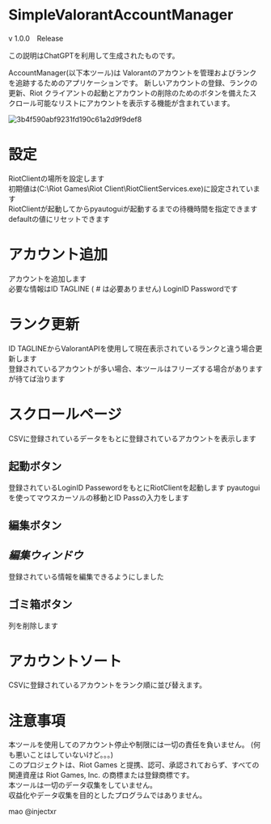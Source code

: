 # SimpleValorantAccountManager

v 1.0.0　Release

この説明はChatGPTを利用して生成されたものです。

AccountManager(以下本ツール)は Valorantのアカウントを管理およびランクを追跡するためのアプリケーションです。 
新しいアカウントの登録、ランクの更新、Riot クライアントの起動とアカウントの削除のためのボタンを備えたスクロール可能なリストにアカウントを表示する機能が含まれています。

![3b4f590abf9231fd190c61a2d9f9def8](https://github.com/injectxr/ValorantAccountManager/assets/90289410/bc14f787-6f6c-4222-a805-b29290393baa)




# **設定**　

RiotClientの場所を設定します<br>
初期値は(C:\Riot Games\Riot Client\RiotClientServices.exe)に設定されています<br>
RiotClientが起動してからpyautoguiが起動するまでの待機時間を指定できます<br>
defaultの値にリセットできます<br>
 
 
# **アカウント追加**

アカウントを追加します<br>
必要な情報はID TAGLINE ( # は必要ありません) LoginID Passwordです<br>
 
# **ランク更新**

ID TAGLINEからValorantAPIを使用して現在表示されているランクと違う場合更新します<br>
登録されているアカウントが多い場合、本ツールはフリーズする場合がありますが待てば治ります<br>


# **スクロールページ**

CSVに登録されているデータをもとに登録されているアカウントを表示します<br>
  
## **起動ボタン**
登録されているLoginID PassewordをもとにRiotClientを起動します
pyautogui を使ってマウスカーソルの移動とID Passの入力をします

## **編集ボタン**
## ***編集ウィンドウ***
登録されている情報を編集できるようにしました
## ゴミ箱ボタン
列を削除します

# **アカウントソート**

CSVに登録されているアカウントをランク順に並び替えます。

# **注意事項**

本ツールを使用してのアカウント停止や制限には一切の責任を負いません。	(何も悪いことはしていないけど。。。)</br>
このプロジェクトは、Riot Games と提携、認可、承認されておらず、すべての関連資産は Riot Games, Inc. の商標または登録商標です。</br>
本ツールは一切のデータ収集をしていません。</br>
収益化やデータ収集を目的としたプログラムではありません。</br>


mao 
@injectxr
